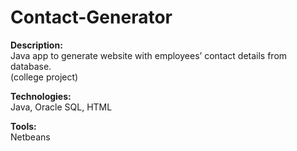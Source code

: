 # Contact-Generator

<b>Description:</b><br> Java app to generate website with employees’ contact details from database. 
<br>(college project)

<b>Technologies:</b><br> Java, Oracle SQL, HTML

<b>Tools:</b><br> Netbeans
